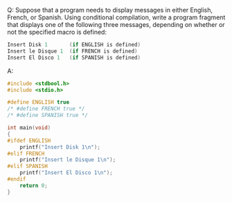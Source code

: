 Q: Suppose that a program needs to display messages in either English, French,
or Spanish. Using conditional compilation, write a program fragment that
displays one of the following three messages, depending on whether or not the
specified macro is defined:

```c
Insert Disk 1       (if ENGLISH is defined)
Insert le Disque 1  (if FRENCH is defined)
Insert El Disco 1   (if SPANISH is defined)
```

A:

```c
#include <stdbool.h>
#include <stdio.h>

#define ENGLISH true
/* #define FRENCH true */
/* #define SPANISH true */

int main(void)
{
#ifdef ENGLISH
	printf("Insert Disk 1\n");
#elif FRENCH
	printf("Insert le Disque 1\n");
#elif SPANISH
	printf("Insert El Disco 1\n");
#endif
	return 0;
}
```
